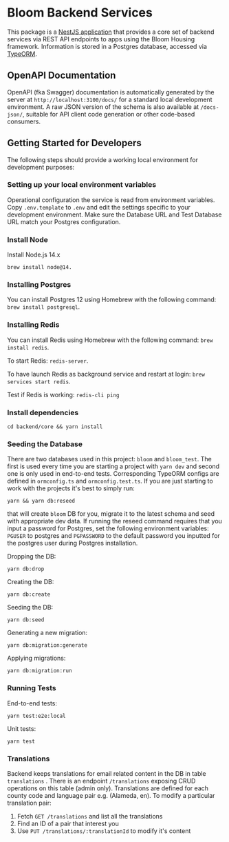 # Bloom Backend Services

This package is a [NestJS application](https://docs.nestjs.com/) that provides a core set of backend services via REST API endpoints to apps using the Bloom Housing framework. Information is stored in a Postgres database, accessed via [TypeORM](https://typeorm.io/).

## OpenAPI Documentation

OpenAPI (fka Swagger) documentation is automatically generated by the server at `http://localhost:3100/docs/` for a standard local development environment. A raw JSON version of the schema is also available at `/docs-json/`, suitable for API client code generation or other code-based consumers.

## Getting Started for Developers

The following steps should provide a working local environment for development purposes:

### Setting up your local environment variables

Operational configuration the service is read from environment variables. Copy `.env.template` to `.env` and edit the settings specific to your development environment. Make sure the Database URL and Test Database URL match your Postgres configuration.

### Install Node

Install Node.js 14.x

`brew install node@14.`

### Installing Postgres

You can install Postgres 12 using Homebrew with the following command: `brew install postgresql`.

### Installing Redis

You can install Redis using Homebrew with the following command: `brew install redis`.

To start Redis:
`redis-server`.

To have launch Redis as background service and restart at login:
`brew services start redis`.

Test if Redis is working:
`redis-cli ping`

### Install dependencies

```
cd backend/core && yarn install
```

### Seeding the Database

There are two databases used in this project: `bloom` and `bloom_test`. The first is used every time you are starting a project with `yarn dev` and second one is only used in end-to-end tests. Corresponding TypeORM configs are defined in `ormconfig.ts` and `ormconfig.test.ts`.
If you are just starting to work with the projects it's best to simply run:

```
yarn && yarn db:reseed
```

that will create `bloom` DB for you, migrate it to the latest schema and seed with appropriate dev data. If running the reseed command requires that you input a password for Postgres, set the following environment variables: `PGUSER` to postgres and `PGPASSWORD` to the default password you inputted for the postgres user during Postgres installation.

Dropping the DB:

```shell script
yarn db:drop
```

Creating the DB:

```shell script
yarn db:create
```

Seeding the DB:

```shell script
yarn db:seed
```

Generating a new migration:

```shell script
yarn db:migration:generate
```

Applying migrations:

```shell script
yarn db:migration:run
```

### Running Tests

End-to-end tests:

```shell script
yarn test:e2e:local
```

Unit tests:

```shell script
yarn test
```

### Translations

Backend keeps translations for email related content in the DB in table `translations` .
There is an endpoint `/translations` exposing CRUD operations on this table (admin only).
Translations are defined for each county code and language pair e.g. (Alameda, en). To modify a particular
translation pair:

1. Fetch `GET /translations` and list all the translations
2. Find an ID of a pair that interest you
3. Use `PUT /translations/:translationId` to modify it's content
